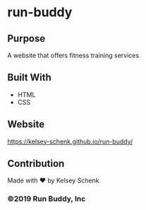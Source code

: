# run-buddy

## Purpose
A website that offers fitness training services

## Built With
* HTML
* CSS

## Website
https://kelsey-schenk.github.io/run-buddy/

## Contribution
Made with ♥️ by Kelsey Schenk

### ©️2019 Run Buddy, Inc
